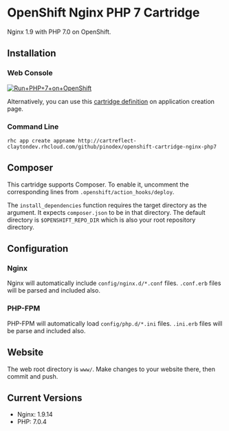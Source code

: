 # OpenShift Nginx PHP 7 Cartridge
Nginx 1.9 with PHP 7.0 on OpenShift.

## Installation

### Web Console
<a href="https://openshift.redhat.com/app/console/application_type/custom?cartridges%5B%5D=http://cartreflect-claytondev.rhcloud.com/github/pinodex/openshift-cartridge-nginx-php7&amp;name=php"><img alt="Run+PHP+7+on+OpenShift" src="https://launch-shifter.rhcloud.com/launch/light/Run%20PHP%207%20on.svg" /></a>

Alternatively, you can use this [cartridge definition](http://cartreflect-claytondev.rhcloud.com/github/pinodex/openshift-cartridge-nginx-php7) on application creation page.


### Command Line
```
rhc app create appname http://cartreflect-claytondev.rhcloud.com/github/pinodex/openshift-cartridge-nginx-php7
```

## Composer
This cartridge supports Composer. To enable it, uncomment the corresponding lines from `.openshift/action_hooks/deploy`.

The `install_dependencies` function requires the target directory as the argument. It expects `composer.json` to be in that directory. The default directory is `$OPENSHIFT_REPO_DIR` which is also your root repository directory.

## Configuration

### Nginx
Nginx will automatically include `config/nginx.d/*.conf` files. `.conf.erb` files will be parsed and included also.

### PHP-FPM
PHP-FPM will automatically load `config/php.d/*.ini` files. `.ini.erb` files will be parse and included also.

## Website
The web root directory is `www/`. Make changes to your website there, then commit and push.

## Current Versions
* Nginx: 1.9.14
* PHP: 7.0.4